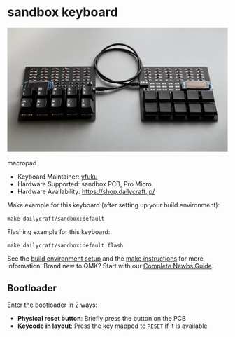 # sandbox keyboard

![sandbox keyboard](https://raw.githubusercontent.com/yfuku/sandbox_keyboard/main/images/sandbox.jpeg)

macropad

* Keyboard Maintainer: [yfuku](https://github.com/yfuku)
* Hardware Supported: sandbox PCB, Pro Micro
* Hardware Availability: https://shop.dailycraft.jp/

Make example for this keyboard (after setting up your build environment):

    make dailycraft/sandbox:default

Flashing example for this keyboard:

    make dailycraft/sandbox:default:flash

See the [build environment setup](https://docs.qmk.fm/#/getting_started_build_tools) and the [make instructions](https://docs.qmk.fm/#/getting_started_make_guide) for more information. Brand new to QMK? Start with our [Complete Newbs Guide](https://docs.qmk.fm/#/newbs).

## Bootloader

Enter the bootloader in 2 ways:

* **Physical reset button**: Briefly press the button on the PCB
* **Keycode in layout**: Press the key mapped to `RESET` if it is available
